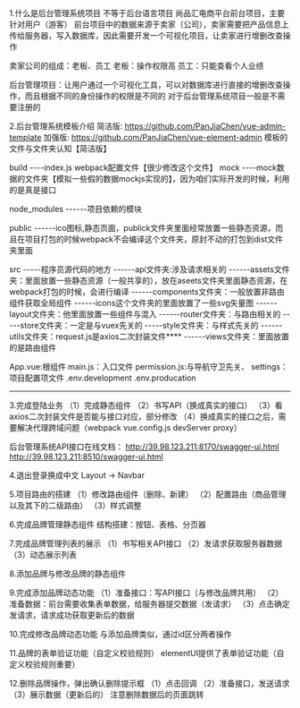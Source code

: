 1.什么是后台管理系统项目
不等于后台语言项目
尚品汇电商平台前台项目，主要针对用户（游客）
前台项目中的数据来源于卖家（公司），卖家需要把产品信息上传给服务器，写入数据库，因此需要开发一个可视化项目，让卖家进行增删改查操作

卖家公司的组成：老板、员工
老板：操作权限高
员工：只能查看个人业绩

后台管理项目：让用户通过一个可视化工具，可以对数据库进行直接的增删改查操作，而且根据不同的身份操作的权限是不同的
对于后台管理系统项目一般是不需要注册的

2.后台管理系统模板介绍
简洁版: https://github.com/PanJiaChen/vue-admin-template
加强版: https://github.com/PanJiaChen/vue-element-admin
模板的文件与文件夹认知【简洁版】

build
     ----index.js webpack配置文件【很少修改这个文件】
mock
    ----mock数据的文件夹【模拟一些假的数据mockjs实现的】，因为咱们实际开发的时候，利用的是真是接口

node_modules
     ------项目依赖的模块

public
     ------ico图标,静态页面，publick文件夹里面经常放置一些静态资源，而且在项目打包的时候webpack不会编译这个文件夹，原封不动的打包到dist文件夹里面

src
    -----程序员源代码的地方
    ------api文件夹:涉及请求相关的
    ------assets文件夹：里面放置一些静态资源（一般共享的），放在aseets文件夹里面静态资源，在webpack打包的时候，会进行编译
    ------components文件夹：一般放置非路由组件获取全局组件
    ------icons这个文件夹的里面放置了一些svg矢量图
    ------layout文件夹：他里面放置一些组件与混入
    ------router文件夹：与路由相关的
    -----store文件夹：一定是与vuex先关的
    -----style文件夹：与样式先关的
    ------utils文件夹：request.js是axios二次封装文件****
    ------views文件夹：里面放置的是路由组件

App.vue:根组件
main.js：入口文件
permission.js:与导航守卫先关、
settings：项目配置项文件
.env.development
.env.producation

--- 

3.完成登陆业务
（1）完成静态组件
（2）书写API（换成真实的接口）
（3）看axios二次封装文件是否能与接口对应，部分修改
（4）换成真实的接口之后，需要解决代理跨域问题（webpack vue.config.js devServer proxy）

后台管理系统API接口在线文档：
http://39.98.123.211:8170/swagger-ui.html
http://39.98.123.211:8510/swagger-ui.html

4.退出登录换成中文
Layout -> Navbar

5.项目路由的搭建
（1）修改路由组件（删除、新建）
（2）配置路由（商品管理以及其下的二级路由）
（3）样式调整

6.完成品牌管理静态组件
结构搭建：按钮、表格、分页器

7.完成品牌管理列表的展示
（1）书写相关API接口
（2）发请求获取服务器数据
（3）动态展示列表

8.添加品牌与修改品牌的静态组件

9.完成添加品牌动态功能
（1）准备接口：写API接口（与修改品牌共用）
（2）准备数据：前台需要收集表单数据，给服务器提交数据（发请求）
（3）点击确定发请求，请求成功获取更新后的数据

10.完成修改品牌动态功能
与添加品牌类似，通过id区分两者操作

11.品牌的表单验证功能（自定义校验规则）
elementUI提供了表单验证功能（自定义校验规则重要）

12.删除品牌操作，弹出确认删除提示框
（1）点击回调
（2）准备接口，发送请求
（3）展示数据（更新后的）
注意删除数据后的页面跳转


